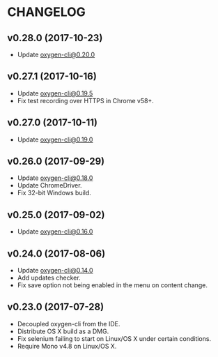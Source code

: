 # CHANGELOG

## v0.28.0 (2017-10-23)
* Update oxygen-cli@0.20.0

## v0.27.1 (2017-10-16)
* Update oxygen-cli@0.19.5
* Fix test recording over HTTPS in Chrome v58+.

## v0.27.0 (2017-10-11)
* Update oxygen-cli@0.19.0

## v0.26.0 (2017-09-29)
* Update oxygen-cli@0.18.0
* Update ChromeDriver.
* Fix 32-bit Windows build.

## v0.25.0 (2017-09-02)
* Update oxygen-cli@0.16.0

## v0.24.0 (2017-08-06)
* Update oxygen-cli@0.14.0
* Add updates checker.
* Fix save option not being enabled in the menu on content change.

## v0.23.0 (2017-07-28)
* Decoupled oxygen-cli from the IDE.
* Distribute OS X build as a DMG.
* Fix selenium failing to start on Linux/OS X under certain conditions.
* Require Mono v4.8 on Linux/OS X.
